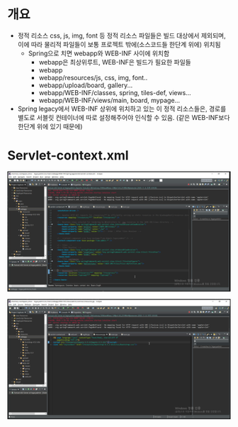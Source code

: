 # **개요**

- 정적 리소스 css, js, img, font 등 정적 리소스 파일들은 빌드 대상에서 제외되며, 이에 따라 물리적 파일들이 보통 프로젝트 밖에(소스코드들 한단계 위에) 위치됨
    - Spring으로 치면 webapp와 WEB-INF 사이에 위치함
        - webapp은 최상위루트, WEB-INF은 빌드가 필요한 파일들
        - webapp
        - webapp/resources/js, css, img, font..
        - webapp/upload/board, gallery...
        - webapp/WEB-INF/classes, spring, tiles-def, views...
        - webapp/WEB-INF/views/main, board, mypage...
- Spring legacy에서 WEB-INF 상위에 위치하고 있는 이 정적 리소스들은, 경로를 별도로 서블릿 컨테이너에 따로 설정해주어야 인식할 수 있음. (같은 WEB-INF보다 한단계 위에 있기 때문에)

# **Servlet-context.xml**

![img.png](img.png)

![img_1.png](img_1.png)